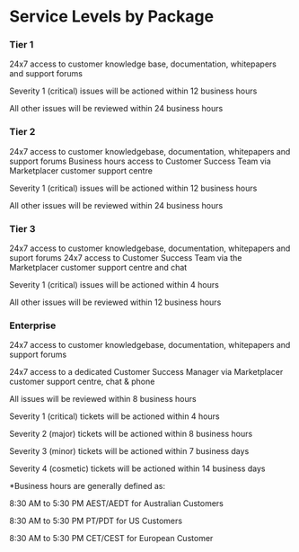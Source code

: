 # Service Levels by Package
### Tier 1 

24x7 access to customer knowledge base, documentation, whitepapers and support forums

Severity 1 (critical) issues will be actioned within 12 business hours

All other issues will be reviewed within 24 business hours

### Tier 2 

24x7 access to customer knowledgebase, documentation, whitepapers and support forums
Business hours access to Customer Success Team via Marketplacer customer support centre

Severity 1 (critical) issues will be actioned within 12 business hours

All other issues will be reviewed within 24 business hours

### Tier 3

24x7 access to customer knowledgebase, documentation, whitepapers and suport forums
24x7 access to Customer Success Team via the Marketplacer customer support centre and chat

Severity 1 (critical) issues will be actioned within 4 hours

All other issues will be reviewed within 12 business hours

### Enterprise
24x7 access to customer knowledgebase, documentation, whitepapers and support forums

24x7 access to a dedicated Customer Success Manager via Marketplacer customer support centre, chat & phone

<p>All issues will be reviewed within 8 business hours</p>

Severity 1 (critical) tickets will be actioned within 4 hours

Severity 2 (major) tickets will be actioned within 8 business hours

Severity 3 (minor) tickets will be actioned within 7 business days

Severity 4 (cosmetic) tickets will be actioned within 14 business days


*Business hours are generally defined as:

8:30 AM to 5:30 PM AEST/AEDT for Australian Customers

8:30 AM to 5:30 PM PT/PDT for US Customers

8:30 AM to 5:30 PM CET/CEST for European Customer
